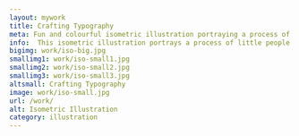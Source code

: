 ```yaml
---
layout: mywork
title: Crafting Typography
meta: Fun and colourful isometric illustration portraying a process of crafting typography.
info:  This isometric illustration portrays a process of little people crafting typography in brightly coloured workplace.
bigimg: work/iso-big.jpg
smallimg1: work/iso-small1.jpg
smallimg2: work/iso-small2.jpg
smallimg3: work/iso-small3.jpg
altsmall: Crafting Typography
image: work/iso-small.jpg
url: /work/
alt: Isometric Illustration
category: illustration
---
```

